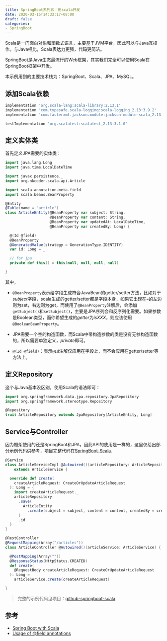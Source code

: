 ```yaml
---
title: SpringBoot系列五：用scala开发
date: 2020-03-15T14:33:17+08:00
draft: false
categories:
- SpringBoot
---
```


Scala是一门面向对象和函数式语言，主要基于JVM平台，因此可以与Java互操作。与Java相比，Scala表达力更强，代码更简洁。

SpringBoot是Java生态最流行的Web框架，其实我们完全可以使用Scala在SpringBoot框架中开发。

本示例用到的主要技术栈为：SpringBoot、Scala、JPA、MySQL。

## 添加Scala依赖

```gradle
implementation 'org.scala-lang:scala-library:2.13.1'
implementation 'com.typesafe.scala-logging:scala-logging_2.13:3.9.2'
implementation 'com.fasterxml.jackson.module:jackson-module-scala_2.13:2.10.2'

testImplementation 'org.scalatest:scalatest_2.13:3.1.0'
```

## 定义实体类

首先定义JPA需要的实体类：

```scala
import java.lang.Long
import java.time.LocalDateTime

import javax.persistence._
import org.nkcoder.scala.api.Article

import scala.annotation.meta.field
import scala.beans.BeanProperty

@Entity
@Table(name = "article")
class ArticleEntity(@BeanProperty var subject: String,
                    @BeanProperty var content: String,
                    @BeanProperty var updatedAt: LocalDateTime,
                    @BeanProperty var createdBy: Long) {

  @(Id @field)
  @BeanProperty
  @GeneratedValue(strategy = GenerationType.IDENTITY)
  var id: Long = _

  // for jpa
  private def this() = this(null, null, null, null)

}
```

其中，

- `@BeanProperty`表示给字段生成符合JavaBean的getter/setter方法，比如对于*subject*字段，scala生成的getter/setter都是字段本身，如果它出现在`=`的左边则为set，右边则为get，而使用了`@BeanProperty`注解后，会添加`getSubject()`和`setSubject()`，主要是JPA序列会和反序列化需要。如果参数是Boolean类型，而你希望生成的*getter*为*isXXX*，则应该使用`@BooleanBeanProperty`。

- JPA需要一个空的构造函数，而Scala中带构造参数的类是没有无参构造函数的，所以需要单独定义，*private*即可。
- `@(Id @field)`：表示`@Id`注解仅应用在字段上，而不会应用在getter/setter等方法上。

## 定义Repository

这个与Java基本没区别，使用Scala的语法即可：

```scala
import org.springframework.data.jpa.repository.JpaRepository
import org.springframework.stereotype.Repository

@Repository
trait ArticleRepository extends JpaRepository[ArticleEntity, Long]
```

## Service与Controller

因为框架使用的还是SpringBoot和JPA，因此API的使用是一样的，这里仅给出部分示例代码供参考，项目完整代码在[SpringBoot-Scala](https://github.com/nkcoder/springboot-samples/tree/master/springboot-scala).

```scala
@Service
class ArticleServiceImpl @Autowired()(articleRepository: ArticleRepository)
    extends ArticleService {

  override def create(
    createArticleRequest: CreateOrUpdateArticleRequest
  ): Long = {
    import createArticleRequest._
    articleRepository
      .save(
        ArticleEntity
          .create(subject = subject, content = content, createdBy = createdBy)
      )
      .id
  }
}
```

```scala
@RestController
@RequestMapping(Array("/articles"))
class ArticleController @Autowired()(articleService: ArticleService) {

  @PostMapping(Array(""))
  @ResponseStatus(HttpStatus.CREATED)
  def create(
    @RequestBody createArticleRequest: CreateOrUpdateArticleRequest
  ): Long =
    articleService.create(createArticleRequest)

}
```

> 完整的示例代码见项目：[github-springboot-scala](https://github.com/nkcoder/springboot-samples/tree/master/springboot-scala)

## 参考

- [Spring Boot with Scala](https://www.javacodegeeks.com/2016/02/spring-boot-scala.html)
- [Usage of @field annotations
](https://stackoverflow.com/questions/37014280/usage-of-field-annotations)



